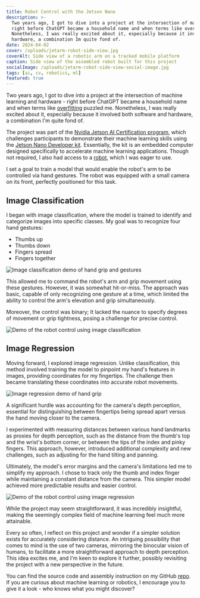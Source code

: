 ```yaml
---
title: Robot Control with the Jetson Nano
description: >-
  Two years ago, I got to dive into a project at the intersection of machine learning and hardware -
  right before ChatGPT became a household name and when terms like overfitting puzzled me.
  Nonetheless, I was really excited about it, especially because it involved both software and
  hardware, a combination Im quite fond of.
date: 2024-04-02
cover: /uploads/jetarm-robot-side-view.jpg
coverAlt: Side view of a robotic arm on a tracked mobile platform
caption: Side view of the assembled robot built for this project
socialImage: /uploads/jetarm-robot-side-view-social-image.jpg
tags: [ai, cv, robotics, ml]
featured: true
---
```


Two years ago, I got to dive into a project at the intersection of machine learning and hardware -
right before ChatGPT became a household name and when terms like
[overfitting](https://en.wikipedia.org/wiki/Overfitting) puzzled me. Nonetheless, I was really
excited about it, especially because it involved both software and hardware, a combination I'm quite
fond of.

The project was part of the
[Nvidia Jetson AI Certification program](https://developer.nvidia.com/embedded/learn/jetson-ai-certification-programs),
which challenges participants to demonstrate their machine learning skills using the
[Jetson Nano Developer kit](https://developer.nvidia.com/embedded/jetson-nano-developer-kit).
Essentially, the kit is an embedded computer designed specifically to accelerate machine learning
applications. Though not required, I also had access to a
[robot](https://www.waveshare.com/jetank-ai-kit.htm), which I was eager to use.

I set a goal to train a model that would enable the robot's arm to be controlled via hand gestures.
The robot was equipped with a small camera on its front, perfectly positioned for this task.

## Image Classification

I began with image classification, where the model is trained to identify and categorize images into
specific classes. My goal was to recognize four hand gestures:

- Thumbs up
- Thumbs down
- Fingers spread
- Fingers together

![Image classification demo of hand grip and gestures](/uploads/classification-feed-demo.gif)

This allowed me to command the robot's arm and grip movement using these gestures. However, it was
somewhat hit-or-miss. The approach was basic, capable of only recognizing one gesture at a time,
which limited the ability to control the arm's elevation and grip simultaneously.

Moreover, the control was binary; It lacked the nuance to specify degrees of movement or grip
tightness, posing a challenge for precise control.

![Demo of the robot control using image classification](/uploads/classification-grip-demo.gif)

## Image Regression

Moving forward, I explored image regression. Unlike classification, this method involved training
the model to pinpoint my hand's features in images, providing coordinates for my fingertips. The
challenge then became translating these coordinates into accurate robot movements.

![Image regression demo of hand grip](/uploads/regression-feed-index.gif)

A significant hurdle was accounting for the camera's depth perception, essential for distinguishing
between fingertips being spread apart versus the hand moving closer to the camera.

I experimented with measuring distances between various hand landmarks as proxies for depth
perception, such as the distance from the thumb's top and the wrist's bottom corner, or between the
tips of the index and pinky fingers. This approach, however, introduced additional complexity and
new challenges, such as adjusting for the hand tilting and panning.

Ultimately, the model's error margins and the camera's limitations led me to simplify my approach. I
chose to track only the thumb and index finger while maintaining a constant distance from the
camera. This simpler model achieved more predictable results and easier control.

![Demo of the robot control using image regression](/uploads/regression-day-7.gif)

While the project may seem straightforward, it was incredibly insightful, making the seemingly
complex field of machine learning feel much more attainable.

Every so often, I reflect on this project and wonder if a simpler solution exists for accurately
considering distance. An intriguing possibility that comes to mind is the use of two cameras,
mirroring the binocular vision of humans, to facilitate a more straightforward approach to depth
perception. This idea excites me, and I'm keen to explore it further, possibly revisiting the
project with a new perspective in the future.

You can find the source code and assembly instruction on my GitHub
[repo](https://github.com/nizos/jetarm). If you are curious about machine learning or robotics, I
encourage you to give it a look - who knows what you might discover?
